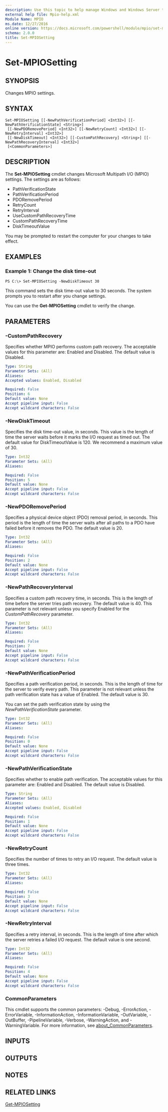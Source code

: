 ```yaml
---
description: Use this topic to help manage Windows and Windows Server technologies with Windows PowerShell.
external help file: Mpio-help.xml
Module Name: MPIO
ms.date: 12/27/2016
online version: https://docs.microsoft.com/powershell/module/mpio/set-mpiosetting?view=windowsserver2019-ps&wt.mc_id=ps-gethelp
schema: 2.0.0
title: Set-MPIOSetting
---
```


# Set-MPIOSetting

## SYNOPSIS
Changes MPIO settings.

## SYNTAX

```
Set-MPIOSetting [[-NewPathVerificationPeriod] <Int32>] [[-NewPathVerificationState] <String>]
 [[-NewPDORemovePeriod] <Int32>] [[-NewRetryCount] <Int32>] [[-NewRetryInterval] <Int32>]
 [[-NewDiskTimeout] <Int32>] [[-CustomPathRecovery] <String>] [[-NewPathRecoveryInterval] <Int32>]
 [<CommonParameters>]
```

## DESCRIPTION
The **Set-MPIOSetting** cmdlet changes Microsoft Multipath I/O (MPIO) settings.
The settings are as follows: 

- PathVerificationState
- PathVerificationPeriod
- PDORemovePeriod
- RetryCount
- RetryInterval
- UseCustomPathRecoveryTime
- CustomPathRecoveryTime
- DiskTimeoutValue

You may be prompted to restart the computer for your changes to take effect.

## EXAMPLES

### Example 1: Change the disk time-out
```
PS C:\> Set-MPIOSetting -NewDiskTimeout 30
```

This command sets the disk time-out value to 30 seconds.
The system prompts you to restart after you change settings.

You can use the **Get-MPIOSetting** cmdlet to verify the change.

## PARAMETERS

### -CustomPathRecovery
Specifies whether MPIO performs custom path recovery.
The acceptable values for this parameter are: Enabled and Disabled.
The default value is Disabled.

```yaml
Type: String
Parameter Sets: (All)
Aliases: 
Accepted values: Enabled, Disabled

Required: False
Position: 6
Default value: None
Accept pipeline input: False
Accept wildcard characters: False
```

### -NewDiskTimeout
Specifies the disk time-out value, in seconds.
This value is the length of time the server waits before it marks the I/O request as timed out.
The default value for DiskTimeoutValue is 120.
We recommend a maximum value of 30.

```yaml
Type: Int32
Parameter Sets: (All)
Aliases: 

Required: False
Position: 5
Default value: None
Accept pipeline input: False
Accept wildcard characters: False
```

### -NewPDORemovePeriod
Specifies a physical device object (PDO) removal period, in seconds.
This period is the length of time the server waits after all paths to a PDO have failed before it removes the PDO.
The default value is 20.

```yaml
Type: Int32
Parameter Sets: (All)
Aliases: 

Required: False
Position: 2
Default value: None
Accept pipeline input: False
Accept wildcard characters: False
```

### -NewPathRecoveryInterval
Specifies a custom path recovery time, in seconds.
This is the length of time before the server tries path recovery.
The default value is 40.
This parameter is not relevant unless you specify Enabled for the *CustomPathRecovery* parameter.

```yaml
Type: Int32
Parameter Sets: (All)
Aliases: 

Required: False
Position: 7
Default value: None
Accept pipeline input: False
Accept wildcard characters: False
```

### -NewPathVerificationPeriod
Specifies a path verification period, in seconds.
This is the length of time for the server to verify every path.
This parameter is not relevant unless the path verification state has a value of Enabled.
The default value is 30.

You can set the path verification state by using the *NewPathVerificationState* parameter.

```yaml
Type: Int32
Parameter Sets: (All)
Aliases: 

Required: False
Position: 0
Default value: None
Accept pipeline input: False
Accept wildcard characters: False
```

### -NewPathVerificationState
Specifies whether to enable path verification.
The acceptable values for this parameter are: Enabled and Disabled.
The default value is Disabled.

```yaml
Type: String
Parameter Sets: (All)
Aliases: 
Accepted values: Enabled, Disabled

Required: False
Position: 1
Default value: None
Accept pipeline input: False
Accept wildcard characters: False
```

### -NewRetryCount
Specifies the number of times to retry an I/O request.
The default value is three times.

```yaml
Type: Int32
Parameter Sets: (All)
Aliases: 

Required: False
Position: 3
Default value: None
Accept pipeline input: False
Accept wildcard characters: False
```

### -NewRetryInterval
Specifies a retry interval, in seconds.
This is the length of time after which the server retries a failed I/O request.
The default value is one second.

```yaml
Type: Int32
Parameter Sets: (All)
Aliases: 

Required: False
Position: 4
Default value: None
Accept pipeline input: False
Accept wildcard characters: False
```

### CommonParameters
This cmdlet supports the common parameters: -Debug, -ErrorAction, -ErrorVariable, -InformationAction, -InformationVariable, -OutVariable, -OutBuffer, -PipelineVariable, -Verbose, -WarningAction, and -WarningVariable. For more information, see [about_CommonParameters](https://go.microsoft.com/fwlink/?LinkID=113216).

## INPUTS

## OUTPUTS

## NOTES

## RELATED LINKS

[Get-MPIOSetting](./Get-MPIOSetting.md)

